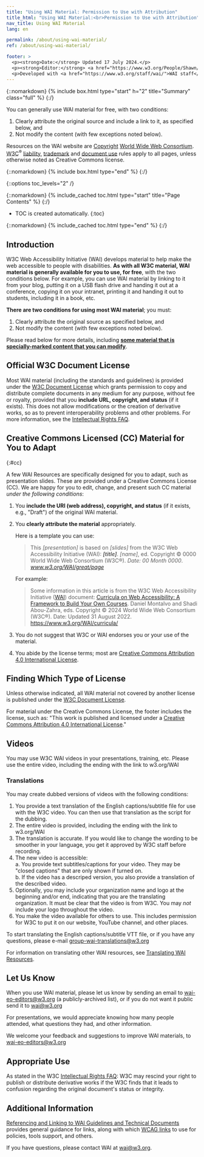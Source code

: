 ```yaml
---
title: "Using WAI Material: Permission to Use with Attribution"
title_html: "Using WAI Material:<br>Permission to Use with Attribution"
nav_title: Using WAI Material
lang: en

permalink: /about/using-wai-material/
ref: /about/using-wai-material/

footer: >
  <p><strong>Date:</strong> Updated 17 July 2024.</p>
  <p><strong>Editor:</strong> <a href="https://www.w3.org/People/Shawn/">Shawn Lawton Henry</a>.</p>
  <p>Developed with <a href="https://www.w3.org/staff/wai/">WAI staff</a> and <a href="https://www.w3.org/staff/comm/">W3C Communications staff</a>.</p>
---
```


{::nomarkdown}
{% include box.html type="start" h="2" title="Summary" class="full" %}
{:/}

You can generally use WAI material for free, with two conditions:
1.  Clearly attribute the original source and include a link to it, as specified below, and
2.  Not modify the content (with few exceptions noted below).

<p>Resources on the WAI website are <a href="https://www.w3.org/Consortium/Legal/ipr-notice#Copyright">Copyright</a> <a href="https://www.w3.org/">World Wide Web Consortium</a>. <abbr title="World Wide Web Consortium">W3C</abbr><sup>®</sup> <a href="https://www.w3.org/Consortium/Legal/ipr-notice#Legal_Disclaimer">liability</a>, <a href="https://www.w3.org/Consortium/Legal/ipr-notice#W3C_Trademarks">trademark</a> and <a href="https://www.w3.org/Consortium/Legal/copyright-documents">document use</a> rules apply to all pages, unless otherwise noted as Creative Commons license.</p>

{::nomarkdown}
{% include box.html type="end" %}
{:/}


{::options toc_levels="2" /}

{::nomarkdown}
{% include_cached toc.html type="start" title="Page Contents" %}
{:/}

-   TOC is created automatically.
{:toc}

{::nomarkdown}
{% include_cached toc.html type="end" %}
{:/}


## Introduction

W3C Web Accessibility Initiative (WAI) develops material to help make the web accessible to people with disabilities. **As with all W3C material, WAI material is generally available for you to use, for free**, with the two conditions below. For example, you can use WAI material by linking to it from your blog, putting it on a USB flash drive and handing it out at a conference, copying it on your intranet, printing it and handing it out to students, including it in a book, etc.

**There are two conditions for using most WAI material**; you must:

1.  Clearly attribute the original source as specified below, and
2.  Not modify the content (with few exceptions noted below).

Please read below for more details, including [**some material that is specially-marked content that you can modify**](#cc).

## Official W3C Document License

Most WAI material (including the standards and guidelines) is provided under the [W3C Document License](https://www.w3.org/Consortium/Legal/copyright-documents) which grants permission to copy and distribute complete documents in any medium for any purpose, without fee or royalty, provided that you **include URL, copyright, and status** (if it exists). This does not allow modifications or the creation of derivative works, so as to prevent interoperability problems and other problems. For more information, see the [Intellectual Rights FAQ](http://www.w3.org/Consortium/Legal/IPR-FAQ-20000620).

## Creative Commons Licensed (CC) Material for You to Adapt
{:#cc}

A few WAI Resources are specifically designed for you to adapt, such as presentation slides. These are provided under a Creative Commons License (CC). We are happy for you to edit, change, and present such CC material *under the following conditions*:

1.  You **include the URI (web address), copyright, and status** (if it exists, e.g., "Draft") of the original WAI material.
2.  You **clearly attribute the material** appropriately.<br>
    
    Here is a template you can use:<br>

    > This *\[presentation\]* is based on *\[slides\]* from the W3C Web Accessibility Initiative (WAI): ***\[title\]***. *\[name\]*, ed. Copyright © 0000  World Wide Web Consortium (W3C®). *Date: 00 Month 0000*. *www.w3.org/WAI/great/page*

    For example:

    > Some information in this article is from the W3C Web Accessibility Initiative ([WAI](https://www.w3.org/WAI/)) document: [Curricula on Web Accessibility: A Framework to Build Your Own Courses](https://www.w3.org/WAI/curricula/). Daniel Montalvo and Shadi Abou-Zahra, eds. Copyright © 2024 World Wide Web Consortium (W3C®). Date: Updated 31 August 2022. <https://www.w3.org/WAI/curricula/>

3.  You do not suggest that W3C or WAI endorses you or your use of the material.
4.  You abide by the license terms; most are [Creative Commons Attribution 4.0 International License](http://creativecommons.org/licenses/by/4.0/).

## Finding Which Type of License

Unless otherwise indicated, all WAI material not covered by another license is published under the [W3C Document License](https://www.w3.org/Consortium/Legal/2002/copyright-documents-20021231).

For material under the Creative Commons License, the footer includes the license, such as: "This work is published and licensed under a [Creative Commons Attribution 4.0 International License](https://creativecommons.org/licenses/by/4.0/)."

## Videos
You may use W3C WAI videos in your presentations, training, etc. Please use the entire video, including the ending with the link to w3.org/WAI

### Translations

You may create dubbed versions of videos with the following conditions:
1. You provide a text translation of the English captions/subtitle file for use with the W3C video. You can then use that translation as the script for the dubbing.
2. The entire video is provided, including the ending with the link to w3.org/WAI
3. The translation is accurate. If you would like to change the wording to be smoother in your language, you get it approved by W3C staff before recording.
4. The new video is accessible:<br>
   a. You provide text subtitles/captions for your video. They may be "closed captions" that are only shown if turned on.<br>
   b. If the video has a descriped version, you also provide a translation of the described video.
5. Optionally, you may include your organization name and logo at the beginning and/or end, indicating that you are the translating organization. It must be clear that the video is from W3C. You may _not_ include your logo throughout the video.
6. You make the video available for others to use. This includes permission for W3C to put it on our website, YouTube channel, and other places.

To start translating the English captions/subtitle VTT file, or if you have any questions, please e-mail <group-wai-translations@w3.org>

For information on translating other WAI resources, see [Translating WAI Resources](https://www.w3.org/WAI/about/translating/).

## Let Us Know

When you use WAI material, please let us know by sending an email to <wai-eo-editors@w3.org> (a publicly-archived list), or if you do not want it public send it to <wai@w3.org>

For presentations, we would appreciate knowing how many people attended, what questions they had, and other information.

We welcome your feedback and suggestions to improve WAI materials, to <wai-eo-editors@w3.org>

## Appropriate Use

As stated in the W3C [Intellectual Rights FAQ](https://www.w3.org/Consortium/Legal/IPR-FAQ-20000620#annotate): W3C may rescind your right to publish or distribute derivative works if the W3C finds that it leads to confusion regarding the original document's status or integrity.

## Additional Information

[Referencing and Linking to WAI Guidelines and Technical Documents](/standards-guidelines/linking/) provides general guidance for links, along with which [WCAG links](/standards-guidelines/linking/#wcag) to use for policies, tools support, and others.

If you have questions, please contact WAI at <wai@w3.org>.

